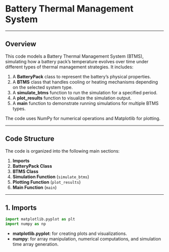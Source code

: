 # Battery Thermal Management System
---

## Overview

This code models a Battery Thermal Management System (BTMS), simulating how a battery pack’s temperature evolves over time under different types of thermal management strategies. It includes:

1. A **BatteryPack** class to represent the battery’s physical properties.  
2. A **BTMS** class that handles cooling or heating mechanisms depending on the selected system type.  
3. A **simulate_btms** function to run the simulation for a specified period.  
4. A **plot_results** function to visualize the simulation output.  
5. A **main** function to demonstrate running simulations for multiple BTMS types.

The code uses NumPy for numerical operations and Matplotlib for plotting.

---

## Code Structure

The code is organized into the following main sections:

1. **Imports**  
2. **BatteryPack Class**  
3. **BTMS Class**  
4. **Simulation Function** (`simulate_btms`)  
5. **Plotting Function** (`plot_results`)  
6. **Main Function** (`main`)

---

## 1. Imports

```python
import matplotlib.pyplot as plt
import numpy as np
```

- **matplotlib.pyplot**: for creating plots and visualizations.  
- **numpy**: for array manipulation, numerical computations, and simulation time array generation.